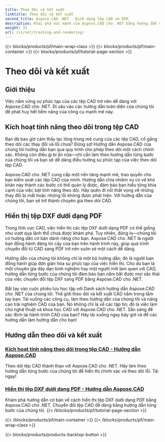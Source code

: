 ```yaml
---
title: Theo dõi và kết xuất
linktitle: Theo dõi và kết xuất
second_title: Aspose.CAD .NET - Định dạng tệp CAD và BIM
description: Khai phá sức mạnh của Aspose.CAD cho .NET bằng hướng dẫn của chúng tôi. Tìm hiểu cách bật tính năng theo dõi trong tệp CAD và hiển thị liền mạch các tệp DXF dưới dạng PDF.
weight: 31
url: /vi/net/tracking-and-rendering/
---
```


{{< blocks/products/pf/main-wrap-class >}}
{{< blocks/products/pf/main-container >}}
{{< blocks/products/pf/tutorial-page-section >}}

# Theo dõi và kết xuất


## Giới thiệu

Việc nắm vững sự phức tạp của các tệp CAD trở nên dễ dàng với Aspose.CAD cho .NET. Đi sâu vào các hướng dẫn toàn diện của chúng tôi để phát huy hết tiềm năng của công cụ mạnh mẽ này. 

## Kích hoạt tính năng theo dõi trong tệp CAD

Bạn đã bao giờ cảm thấy lạc lõng trong mê cung của các tệp CAD, cố gắng theo dõi các thay đổi và lỗi chưa? Đừng sợ! Hướng dẫn Aspose.CAD của chúng tôi hướng dẫn bạn qua quy trình cho phép theo dõi một cách chính xác. Không còn điều gì bí ẩn nữa—chỉ cần làm theo hướng dẫn từng bước của chúng tôi và bạn sẽ dễ dàng điều hướng sự phức tạp của việc theo dõi tệp CAD.

Aspose.CAD cho .NET cung cấp một nền tảng mạnh mẽ, trao quyền cho bạn kiểm soát các tệp CAD của mình. Hướng dẫn chia nhiệm vụ có vẻ khó khăn này thành các bước có thể quản lý được, đảm bảo bạn hiểu từng khía cạnh của việc bật tính năng theo dõi. Hãy quên đi nỗi thất vọng về những thay đổi bị mất hoặc những lỗi không được phát hiện. Với hướng dẫn của chúng tôi, bạn sẽ trở thành chuyên gia theo dõi CAD.

## Hiển thị tệp DXF dưới dạng PDF

Trong lĩnh vực CAD, việc hiển thị các tệp DXF dưới dạng PDF có thể giống như vượt qua lãnh thổ chưa được khám phá. Tuy nhiên, đừng lo—chúng tôi có hướng dẫn cơ bản dành riêng cho bạn. Aspose.CAD cho .NET là người bạn đồng hành đáng tin cậy của bạn trên hành trình này, giúp quá trình chuyển đổi từ CAD sang PDF trở nên suôn sẻ một cách dễ dàng.

Hướng dẫn của chúng tôi không chỉ là một bộ hướng dẫn; đó là người bạn đồng hành giúp đơn giản hóa sự phức tạp của việc hiển thị. Cho dù bạn là một chuyên gia dày dạn kinh nghiệm hay một người mới làm quen với CAD, hướng dẫn từng bước của chúng tôi đảm bảo bạn nắm bắt được mọi sắc thái của việc chuyển đổi tệp DXF sang PDF bằng Aspose.CAD cho .NET.

Bắt tay vào cuộc phiêu lưu học tập với Danh sách hướng dẫn Aspose.CAD cho .NET của chúng tôi. Thế giới theo dõi và kết xuất CAD nằm trong tầm tay bạn. Tải xuống các công cụ, làm theo hướng dẫn của chúng tôi và nâng cao trải nghiệm CAD của bạn. Nó không chỉ là về các tập tin; đó là việc làm chủ nghệ thuật và khoa học CAD với Aspose.CAD cho .NET. Sẵn sàng để xác định lại hành trình CAD của bạn? Hãy tải xuống ngay bây giờ và để các hướng dẫn làm hướng dẫn cho bạn!
## Hướng dẫn theo dõi và kết xuất
### [Kích hoạt tính năng theo dõi trong tệp CAD - Hướng dẫn Aspose.CAD](./enabling-tracking-in-cad-files/)
Theo dõi tệp CAD thành thạo với Aspose.CAD cho .NET. Hãy làm theo hướng dẫn từng bước của chúng tôi để hiển thị chính xác và theo dõi lỗi. Tải ngay!
### [Hiển thị tệp DXF dưới dạng PDF - Hướng dẫn Aspose.CAD](./rendering-dxf-files-as-pdf/)
Khám phá hướng dẫn cơ bản về cách hiển thị tệp DXF dưới dạng PDF bằng Aspose.CAD cho .NET. Chuyển đổi tệp CAD dễ dàng bằng hướng dẫn từng bước của chúng tôi.
{{< /blocks/products/pf/tutorial-page-section >}}

{{< /blocks/products/pf/main-container >}}
{{< /blocks/products/pf/main-wrap-class >}}

{{< blocks/products/products-backtop-button >}}
